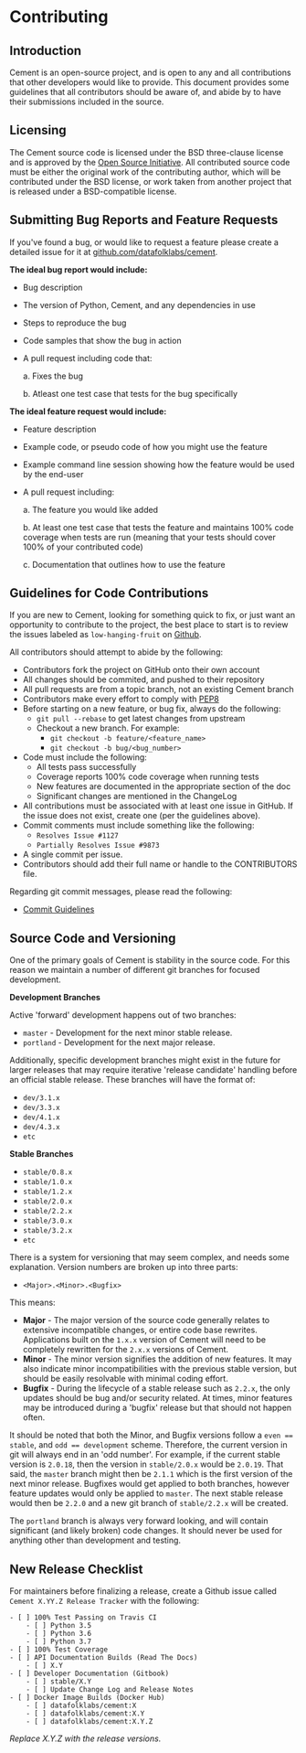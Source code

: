 # Contributing

## Introduction

Cement is an open-source project, and is open to any and all contributions that other developers would like to provide. This document provides some guidelines that all contributors should be aware of, and abide by to have their submissions included in the source.

## Licensing

The Cement source code is licensed under the BSD three-clause license and is approved by the [Open Source Initiative](http://www.opensource.org/). All contributed source code must be either the original work of the contributing author, which will be contributed under the BSD license, or work taken from another project that is released under a BSD-compatible license.

## Submitting Bug Reports and Feature Requests

If you've found a bug, or would like to request a feature please create a detailed issue for it at [github.com/datafolklabs/cement](http://github.com/datafolklabs/cement/issues).

**The ideal bug report would include:**

* Bug description
* The version of Python, Cement, and any dependencies in use
* Steps to reproduce the bug
* Code samples that show the bug in action
* A pull request including code that:

  a. Fixes the bug

  b. Atleast one test case that tests for the bug specifically

**The ideal feature request would include:**

* Feature description
* Example code, or pseudo code of how you might use the feature
* Example command line session showing how the feature would be used by the end-user
* A pull request including:

  a. The feature you would like added

  b. At least one test case that tests the feature and maintains 100% code coverage when tests are run \(meaning that your tests should cover 100% of your contributed code\)

  c. Documentation that outlines how to use the feature

## Guidelines for Code Contributions

If you are new to Cement, looking for something quick to fix, or just want an opportunity to contribute to the project, the best place to start is to review the issues labeled as `low-hanging-fruit` on [Github](https://github.com/datafolklabs/cement/labels/low-hanging-fruit).

All contributors should attempt to abide by the following:

* Contributors fork the project on GitHub onto their own account
* All changes should be commited, and pushed to their repository
* All pull requests are from a topic branch, not an existing Cement branch
* Contributors make every effort to comply with [PEP8](http://www.python.org/dev/peps/pep-0008/)​
* Before starting on a new feature, or bug fix, always do the following:
  * `git pull --rebase` to get latest changes from upstream
  * Checkout a new branch. For example:
    * `git checkout -b feature/<feature_name>`
    * `git checkout -b bug/<bug_number>`
* Code must include the following:
  * All tests pass successfully
  * Coverage reports 100% code coverage when running tests
  * New features are documented in the appropriate section of the doc
  * Significant changes are mentioned in the ChangeLog
* All contributions must be associated with at least one issue in GitHub. If the issue does not exist, create one \(per the guidelines above\).
* Commit comments must include something like the following:
  * `Resolves Issue #1127`
  * `Partially Resolves Issue #9873`
* A single commit per issue.
* Contributors should add their full name or handle to the CONTRIBUTORS file.

Regarding git commit messages, please read the following:

* ​[Commit Guidelines](http://git-scm.com/book/en/Distributed-Git-Contributing-to-a-Project#Commit-Guidelines)​

## Source Code and Versioning

One of the primary goals of Cement is stability in the source code. For this reason we maintain a number of different git branches for focused development.

**Development Branches**

Active 'forward' development happens out of two branches:

* `master` - Development for the next minor stable release.
* `portland` - Development for the next major release.

Additionally, specific development branches might exist in the future for larger releases that may require iterative 'release candidate' handling before an official stable release. These branches will have the format of:

* `dev/3.1.x`
* `dev/3.3.x`
* `dev/4.1.x`
* `dev/4.3.x`
* `etc`

**Stable Branches**

* `stable/0.8.x`
* `stable/1.0.x`
* `stable/1.2.x`
* `stable/2.0.x`
* `stable/2.2.x`
* `stable/3.0.x`
* `stable/3.2.x`
* `etc`

There is a system for versioning that may seem complex, and needs some explanation. Version numbers are broken up into three parts:

* `<Major>.<Minor>.<Bugfix>`

This means:

* **Major** - The major version of the source code generally relates to extensive incompatible changes, or entire code base rewrites. Applications built on the `1.x.x` version of Cement will need to be completely rewritten for the `2.x.x` versions of Cement.
* **Minor** - The minor version signifies the addition of new features. It may also indicate minor incompatibilities with the previous stable version, but should be easily resolvable with minimal coding effort.
* **Bugfix** - During the lifecycle of a stable release such as `2.2.x`, the only updates should be bug and/or security related. At times, minor features may be introduced during a 'bugfix' release but that should not happen often.

It should be noted that both the Minor, and Bugfix versions follow a `even == stable`, and `odd == development` scheme. Therefore, the current version in git will always end in an 'odd number'. For example, if the current stable version is `2.0.18`, then the version in `stable/2.0.x` would be `2.0.19`. That said, the `master` branch might then be `2.1.1` which is the first version of the next minor release. Bugfixes would get applied to both branches, however feature updates would only be applied to `master`. The next stable release would then be `2.2.0` and a new git branch of `stable/2.2.x` will be created.

The `portland` branch is always very forward looking, and will contain significant \(and likely broken\) code changes. It should never be used for anything other than development and testing.

## New Release Checklist

For maintainers before finalizing a release, create a Github issue called `Cement X.YY.Z Release Tracker` with the following:

```text
- [ ] 100% Test Passing on Travis CI
    - [ ] Python 3.5
    - [ ] Python 3.6
    - [ ] Python 3.7
- [ ] 100% Test Coverage
- [ ] API Documentation Builds (Read The Docs)
    - [ ] X.Y
- [ ] Developer Documentation (Gitbook)
    - [ ] stable/X.Y
    - [ ] Update Change Log and Release Notes
- [ ] Docker Image Builds (Docker Hub)
    - [ ] datafolklabs/cement:X
    - [ ] datafolklabs/cement:X.Y
    - [ ] datafolklabs/cement:X.Y.Z
```

_Replace X.Y.Z with the release versions._

